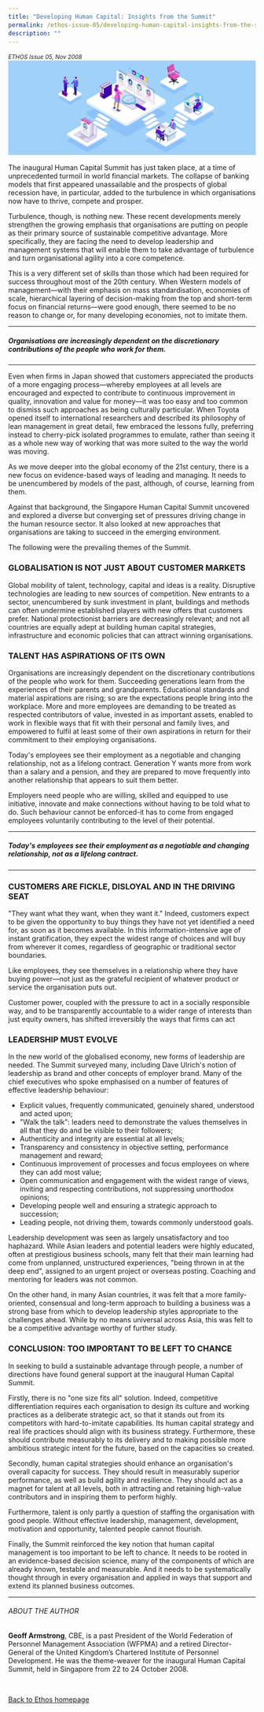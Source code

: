 ```yaml
---
title: "Developing Human Capital: Insights from the Summit"
permalink: /ethos-issue-05/developing-human-capital-insights-from-the-summit/
description: ""
---
```

<style>
	
	
</style>	


<em><small>ETHOS Issue 05, Nov 2008</small></em>
<img src="/images/Ethos_Images/Ethos_Issue_05/5_Banner_Developing%20Human%20Capital.jpg">


<p>The inaugural Human Capital Summit has just taken place, at a time of unprecedented turmoil in world financial markets. The collapse of banking models that first appeared unassailable and the prospects of global recession have, in particular, added to the turbulence in which organisations now have to thrive, compete and prosper.</p>

<p>Turbulence, though, is nothing new. These recent developments merely strengthen the growing emphasis that organisations are putting on people as their primary source of sustainable competitive advantage. More specifically, they are facing the need to develop leadership and management systems that will enable them to take advantage of turbulence and turn organisational agility into a core competence.</p>

<p>This is a very different set of skills than those which had been required for success throughout most of the 20th century. When Western models of management—with their emphasis on mass standardisation, economies of scale, hierarchical layering of decision-making from the top and short-term focus on financial returns—were good enough, there seemed to be no reason to change or, for many developing economies, not to imitate them. </p>

<hr>

<h5><em>
Organisations are increasingly dependent on the discretionary contributions of the people who work for them.
</em></h5>

<hr>

<p>Even when firms in Japan showed that customers appreciated the products of a more engaging process—whereby employees at all levels are encouraged and expected to contribute to continuous improvement in quality, innovation and value for money—it was too easy and too common to dismiss such approaches as being culturally particular. When Toyota opened itself to international researchers and described its philosophy of lean management in great detail, few embraced the lessons fully, preferring instead to cherry-pick isolated programmes to emulate, rather than seeing it as a whole new way of working that was more suited to the way the world was moving.</p>

<p>As we move deeper into the global economy of the 21st century, there is a new focus on evidence-based ways of leading and managing. It needs to be unencumbered by models of the past, although, of course, learning from them.</p>

<p>Against that background, the Singapore Human Capital Summit uncovered and explored a diverse but converging set of pressures driving change in the human resource sector. It also looked at new approaches that organisations are taking to succeed in the emerging environment. </p>

<p>The following were the prevailing themes of the Summit.</p>

<h3>GLOBALISATION IS NOT JUST ABOUT CUSTOMER MARKETS</h3>

<p>Global mobility of talent, technology, capital and ideas is a reality. Disruptive technologies are leading to new sources of competition. New entrants to a sector, unencumbered by sunk investment in plant, buildings and methods can often undermine established players with new offers that customers prefer. National protectionist barriers are decreasingly relevant; and not all countries are equally adept at building human capital strategies, infrastructure and economic policies that can attract winning organisations.</p>

<h3>TALENT HAS ASPIRATIONS OF ITS OWN</h3>

<p>Organisations are increasingly dependent on the discretionary contributions of the people who work for them. Succeeding generations learn from the experiences of their parents and grandparents. Educational standards and material aspirations are rising; so are the expectations people bring into the workplace. More and more employees are demanding to be treated as respected contributors of value, invested in as important assets, enabled to work in flexible ways that fit with their personal and family lives, and empowered to fulfil at least some of their own aspirations in return for their commitment to their employing organisations. </p>

<p>Today's employees see their employment as a negotiable and changing relationship, not as a lifelong contract. Generation Y wants more from work than a salary and a pension, and they are prepared to move frequently into another relationship that appears to suit them better.</p>

<p>Employers need people who are willing, skilled and equipped to use initiative, innovate and make connections without having to be told what to do. Such behaviour cannot be enforced-it has to come from engaged employees voluntarily contributing to the level of their potential.</p>

<hr>

<h5><em>
Today's employees see their employment as a negotiable and changing relationship, not as a lifelong contract.
</em></h5>

<hr>

<h3>CUSTOMERS ARE FICKLE, DISLOYAL AND IN THE DRIVING SEAT</h3>

<p>"They want what they want, when they want it." Indeed, customers expect to be given the opportunity to buy things they have not yet identified a need for, as soon as it becomes available. In this information-intensive age of instant gratification, they expect the widest range of choices and will buy from wherever it comes, regardless of geographic or traditional sector boundaries.</p>

<p>Like employees, they see themselves in a relationship where they have buying power—not just as the grateful recipient of whatever product or service the organisation puts out.</p>

<p>Customer power, coupled with the pressure to act in a socially responsible way, and to be transparently accountable to a wider range of interests than just equity owners, has shifted irreversibly the ways that firms can act</p>

<h3>LEADERSHIP MUST EVOLVE</h3>

<p>In the new world of the globalised economy, new forms of leadership are needed. The Summit surveyed many, including Dave Ulrich's notion of leadership as brand and other concepts of employer brand. Many of the chief executives who spoke emphasised on a number of features of effective leadership behaviour: </p>

<ul>
<li>Explicit values, frequently communicated, genuinely shared, understood and acted upon;</li>
<li>"Walk the talk": leaders need to demonstrate the values themselves in all that they do and be visible to their followers;</li>
<li>Authenticity and integrity are essential at all levels;</li>
<li>Transparency and consistency in objective setting, performance management and reward;</li>
<li>Continuous improvement of processes and focus employees on where they can add most value;</li>
<li>Open communication and engagement with the widest range of views, inviting and respecting contributions, not suppressing unorthodox opinions;</li>
<li>Developing people well and ensuring a strategic approach to succession;</li>
<li>Leading people, not driving them, towards commonly understood goals.</li>
</ul>

<p>Leadership development was seen as largely unsatisfactory and too haphazard. While Asian leaders and potential leaders were highly educated, often at prestigious business schools, many felt that their main learning had come from unplanned, unstructured experiences, "being thrown in at the deep end", assigned to an urgent project or overseas posting. Coaching and mentoring for leaders was not common.
</p>

<p>On the other hand, in many Asian countries, it was felt that a more family-oriented, consensual and long-term approach to building a business was a strong base from which to develop leadership styles appropriate to the challenges ahead. While by no means universal across Asia, this was felt to be a competitive advantage worthy of further study.</p>

<h3>CONCLUSION: TOO IMPORTANT TO BE LEFT TO CHANCE</h3>

<p>In seeking to build a sustainable advantage through people, a number of directions have found general support at the inaugural Human Capital Summit. </p>

<p>Firstly, there is no "one size fits all" solution. Indeed, competitive differentiation requires each organisation to design its culture and working practices as a deliberate strategic act, so that it stands out from its competitors with hard-to-imitate capabilities. Its human capital strategy and real life practices should align with its business strategy. Furthermore, these should contribute measurably to its delivery and to making possible more ambitious strategic intent for the future, based on the capacities so created. </p>

<p>Secondly, human capital strategies should enhance an organisation's overall capacity for success. They should result in measurably superior performance, as well as build agility and resilience. They should act as a magnet for talent at all levels, both in attracting and retaining high-value contributors and in inspiring them to perform highly. </p>

<p>Furthermore, talent is only partly a question of staffing the organisation with good people. Without effective leadership, management, development, motivation and opportunity, talented people cannot flourish. </p>

<p>Finally, the Summit reinforced the key notion that human capital management is too important to be left to chance. It needs to be rooted in an evidence-based decision science, many of the components of which are already known, testable and measurable. And it needs to be systematically thought through in every organisation and applied in ways that support and extend its planned business outcomes. </p>

<hr>

<h6>ABOUT THE AUTHOR</h6>

<p class="small-text"><strong>Geoff Armstrong</strong>, CBE, is a past President of the World Federation of Personnel Management Association (WFPMA) and a retired Director-General of the United Kingdom’s Chartered Institute of Personnel Development. He was the theme-weaver for the inaugural Human Capital Summit, held in Singapore from 22 to 24 October 2008.</p>

<br>

<p><a href="../../ethos.html">Back to Ethos homepage</a></p>